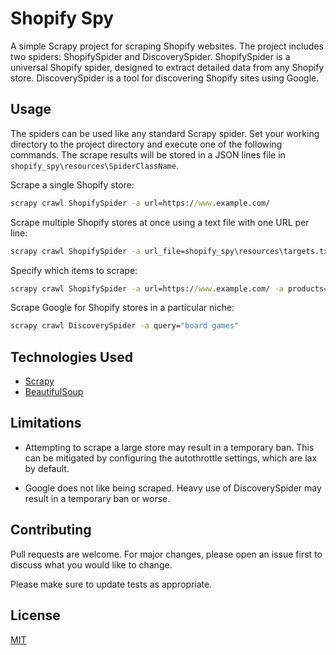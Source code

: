# Shopify Spy
A simple Scrapy project for scraping Shopify websites. The project includes two spiders: ShopifySpider and DiscoverySpider. ShopifySpider is a universal Shopify spider, designed to extract detailed data from any Shopify store. DiscoverySpider is a tool for discovering Shopify sites using Google.

## Usage
The spiders can be used like any standard Scrapy spider. Set your working directory to the project directory and execute one of the following commands. The scrape results will be stored in a JSON lines file in `shopify_spy\resources\SpiderClassName`.

Scrape a single Shopify store:
```cmd
scrapy crawl ShopifySpider -a url=https://www.example.com/
```
Scrape multiple Shopify stores at once using a text file with one URL per line:
```cmd
scrapy crawl ShopifySpider -a url_file=shopify_spy\resources\targets.txt
```
Specify which items to scrape:
```cmd
scrapy crawl ShopifySpider -a url=https://www.example.com/ -a products=False -a collections=True
```
Scrape Google for Shopify stores in a particular niche:
```cmd
scrapy crawl DiscoverySpider -a query="board games"
```
## Technologies Used
* [Scrapy](https://docs.scrapy.org/en/latest/index.html)
* [BeautifulSoup](https://www.crummy.com/software/BeautifulSoup/bs4/doc/)

## Limitations
* Attempting to scrape a large store may result in a temporary ban. This can be mitigated by configuring the autothrottle settings, which are lax by default.

* Google does not like being scraped. Heavy use of DiscoverySpider may result in a temporary ban or worse.

## Contributing
Pull requests are welcome. For major changes, please open an issue first to discuss what you would like to change.

Please make sure to update tests as appropriate.

## License
[MIT](https://choosealicense.com/licenses/mit/)
